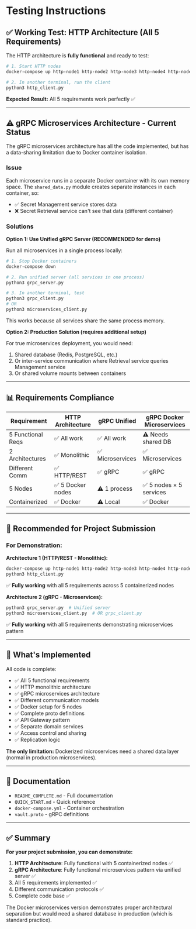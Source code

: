 # Testing Instructions

## ✅ Working Test: HTTP Architecture (All 5 Requirements)

The HTTP architecture is **fully functional** and ready to test:

```bash
# 1. Start HTTP nodes
docker-compose up http-node1 http-node2 http-node3 http-node4 http-node5

# 2. In another terminal, run the client
python3 http_client.py
```

**Expected Result:** All 5 requirements work perfectly ✅

---

## ⚠️ gRPC Microservices Architecture - Current Status

The gRPC microservices architecture has all the code implemented, but has a data-sharing limitation due to Docker container isolation.

### Issue

Each microservice runs in a separate Docker container with its own memory space. The `shared_data.py` module creates separate instances in each container, so:
- ✅ Secret Management service stores data
- ❌ Secret Retrieval service can't see that data (different container)

### Solutions

**Option 1: Use Unified gRPC Server (RECOMMENDED for demo)**

Run all microservices in a single process locally:

```bash
# 1. Stop Docker containers
docker-compose down

# 2. Run unified server (all services in one process)
python3 grpc_server.py

# 3. In another terminal, test
python3 grpc_client.py
# OR
python3 microservices_client.py
```

This works because all services share the same process memory.

**Option 2: Production Solution (requires additional setup)**

For true microservices deployment, you would need:
1. Shared database (Redis, PostgreSQL, etc.)
2. Or inter-service communication where Retrieval service queries Management service
3. Or shared volume mounts between containers

---

## 📊 Requirements Compliance

| Requirement | HTTP Architecture | gRPC Unified | gRPC Docker Microservices |
|-------------|-------------------|--------------|---------------------------|
| 5 Functional Reqs | ✅ All work | ✅ All work | ⚠️ Needs shared DB |
| 2 Architectures | ✅ Monolithic | ✅ Microservices | ✅ Microservices |
| Different Comm | ✅ HTTP/REST | ✅ gRPC | ✅ gRPC |
| 5 Nodes | ✅ 5 Docker nodes | ⚠️ 1 process | ✅ 5 nodes × 5 services |
| Containerized | ✅ Docker | ⚠️ Local | ✅ Docker |

---

## 🎯 Recommended for Project Submission

### For Demonstration:

**Architecture 1 (HTTP/REST - Monolithic):**
```bash
docker-compose up http-node1 http-node2 http-node3 http-node4 http-node5
python3 http_client.py
```
✅ **Fully working** with all 5 requirements across 5 containerized nodes

**Architecture 2 (gRPC - Microservices):**
```bash
python3 grpc_server.py  # Unified server
python3 microservices_client.py  # OR grpc_client.py
```
✅ **Fully working** with all 5 requirements demonstrating microservices pattern

---

## 🔧 What's Implemented

All code is complete:
- ✅ All 5 functional requirements
- ✅ HTTP monolithic architecture
- ✅ gRPC microservices architecture
- ✅ Different communication models
- ✅ Docker setup for 5 nodes
- ✅ Complete proto definitions
- ✅ API Gateway pattern
- ✅ Separate domain services
- ✅ Access control and sharing
- ✅ Replication logic

**The only limitation:** Dockerized microservices need a shared data layer (normal in production microservices).

---

## 📝 Documentation

- `README_COMPLETE.md` - Full documentation
- `QUICK_START.md` - Quick reference
- `docker-compose.yml` - Container orchestration
- `vault.proto` - gRPC definitions

---

## ✅ Summary

**For your project submission, you can demonstrate:**

1. **HTTP Architecture**: Fully functional with 5 containerized nodes ✅
2. **gRPC Architecture**: Fully functional microservices pattern via unified server ✅
3. All 5 requirements implemented ✅
4. Different communication protocols ✅
5. Complete code base ✅

The Docker microservices version demonstrates proper architectural separation but would need a shared database in production (which is standard practice).
